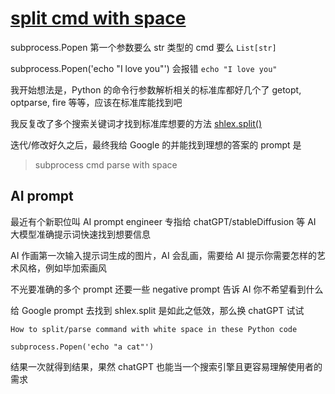 # [split cmd with space](/2023/03/shlex.split-cmd_args_with_space.md)

subprocess.Popen 第一个参数要么 str 类型的 cmd 要么 `List[str]`

subprocess.Popen('echo "I love you"') 会报错 `echo "I love you"`

我开始想法是，Python 的命令行参数解析相关的标准库都好几个了 getopt, optparse, fire 等等，应该在标准库能找到吧

我反复改了多个搜索关键词才找到标准库想要的方法 [shlex.split()](https://stackoverflow.com/questions/11846232/handling-directories-with-spaces-python-subprocess-call)

迭代/修改好久之后，最终我给 Google 的并能找到理想的答案的 prompt 是

> subprocess cmd parse with space

## AI prompt

最近有个新职位叫 AI prompt engineer 专指给 chatGPT/stableDiffusion 等 AI 大模型准确提示词快速找到想要信息

AI 作画第一次输入提示词生成的图片，AI 会乱画，需要给 AI 提示你需要怎样的艺术风格，例如毕加索画风

不光要准确的多个 prompt 还要一些 negative prompt 告诉 AI 你不希望看到什么

给 Google prompt 去找到 shlex.split 是如此之低效，那么换 chatGPT 试试

```
How to split/parse command with white space in these Python code

subprocess.Popen('echo "a cat"')
```

结果一次就得到结果，果然 chatGPT 也能当一个搜索引擎且更容易理解使用者的需求
